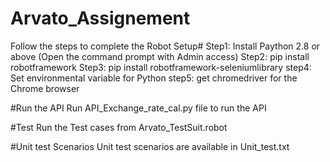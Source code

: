 # Arvato_Assignement

  Follow  the steps to complete the Robot Setup#
  Step1:	 Install Paython 2.8 or above (Open the command prompt with Admin access)
  Step2:	 pip install robotframework
  Step3:	 pip install robotframework-seleniumlibrary
  step4:	 Set environmental variable for Python
  step5:	 get chromedriver for the Chrome browser

  #Run the API 
  Run API_Exchange_rate_cal.py file to run the API

  #Test
  Run the Test cases from Arvato_TestSuit.robot

  #Unit test Scenarios
  Unit test scenarios are available in Unit_test.txt
